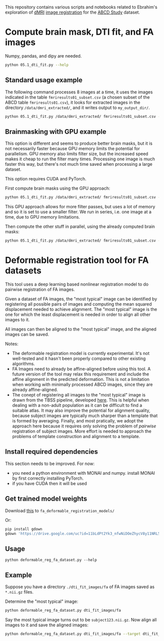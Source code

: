 This repository contains various scripts and notebooks related to Ebrahim's exploration of [dMRI](https://en.wikipedia.org/wiki/Diffusion_MRI) [image registration](https://en.wikipedia.org/wiki/Image_registration) for the [ABCD Study](https://abcdstudy.org/) dataset.

# Compute brain mask, DTI fit, and FA images

Numpy, pandas, and dipy are needed.

```sh
python 05.1_dti_fit.py --help
```

## Standard usage example

The following command processes 8 images at a time, it uses the images indicated in the table `fmriresults01_subset.csv` (a chosen subset of the ABCD table `fmriresults01.csv`), it looks for extracted images in the directory `/data/dmri_extracted/`, and it writes output to `my_output_dir/`.

```sh
python 05.1_dti_fit.py /data/dmri_extracted/ fmriresults01_subset.csv -j 8 -o my_output_dir/
```

## Brainmasking with GPU example

This option is different and seems to produce better brain masks, but it is not necessarily faster because GPU memory limits the potential for parallelism. GPU memory also limits filter size, but the increased speed makes it cheap to run the filter many times. Processing one image is much faster this way, but there's not much time saved when processing a large dataset.

This option requires CUDA and PyTorch.

First compute brain masks using the GPU approach:
```sh
python 05.1_dti_fit.py /data/dmri_extracted/ fmriresults01_subset.csv -j 1 -o my_output_dir/ --useGPU --masksOnly
```
This GPU approach allows for more filter passes, but uses a lot of memory and so it is set to use a smaller filter. We run in series, i.e. one image at a time, due to GPU memory limitations.

Then compute the other stuff in parallel, using the already computed brain masks:
```sh
python 05.1_dti_fit.py /data/dmri_extracted/ fmriresults01_subset.csv -o my_output_dir/
```

# Deformable registration tool for FA datasets

This tool uses a deep learning based nonlinear registration model to do pairwise registration of FA images.

Given a dataset of FA images, the "most typical" image can be identified by registering all possible pairs of images and computing the mean squared displacement needed to achieve alignment. The "most typical" image is the one for which the least displacement is needed in order to align all other images to it.

All images can then be aligned to the "most typical" image, and the aligned images can be saved.

Notes:
- The deformable registration model is currently experimental. It's not well-tested and it hasn't been properly compared to other existing algorithms.
- FA Images need to already be affine-aligned before using this tool. A future version of the tool may relax this requirement and include the affine alignment in the predicted deformation. This is not a limitation when working with minimally processed ABCD images, since they are already affine-aligned.
- The conept of registering all images to the "most typical" image is drawn from the TBSS pipeline, developed [here](https://doi.org/10.1016/j.neuroimage.2006.02.024). This is helpful when dealing with a non-adult population as it can be difficult to find a suitable atlas. It may also improve the potential for alignment quality, because subject images are typically much sharper than a template that is formed by averaging. Finally, and most pratically, we adopt the approach here because it requires only solving the problem of _pairwise_ registration of subject images. More effort is needed to approach the problems of template construction and alignment to a template.

## Install required dependencies

This section needs to be improved. For now:
- you need a python environment with MONAI and numpy. install MONAI by first correctly installing PyTorch.
- if you have CUDA then it will be used

## Get trained model weights

Download [this](https://drive.google.com/uc?id=11bLdPt2Yk3_nfwNiDOeZhycV8y11NRL5) to `fa_deformable_registration_models/`

Or:
```bash
pip install gdown
gdown 'https://drive.google.com/uc?id=11bLdPt2Yk3_nfwNiDOeZhycV8y11NRL5' -O fa_deformable_registration_models/
```

## Usage

```
python deformable_reg_fa_dataset.py --help
```

## Example

Suppose you have a directory `./dti_fit_images/fa` of FA images saved as `*.nii.gz` files.

Determine the "most typical" image:
```bash
python deformable_reg_fa_dataset.py dti_fit_images/fa
```

Say the most typical image turns out to be `subject123.nii.gz`. Now align all images to it and save the aligned images:
```bash
python deformable_reg_fa_dataset.py dti_fit_images/fa --target dti_fit_images/fa/subject123.nii.gz --save-transformed-images
```
